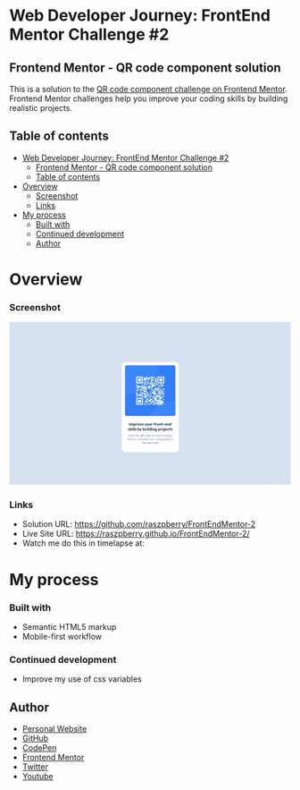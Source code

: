 # Web Developer Journey: FrontEnd Mentor Challenge #2

## Frontend Mentor - QR code component solution

This is a solution to the [QR code component challenge on Frontend Mentor](https://www.frontendmentor.io/challenges/qr-code-component-iux_sIO_H). Frontend Mentor challenges help you improve your coding skills by building realistic projects. 

## Table of contents

- [Web Developer Journey: FrontEnd Mentor Challenge #2](#web-developer-journey-frontend-mentor-challenge-2)
  - [Frontend Mentor - QR code component solution](#frontend-mentor---qr-code-component-solution)
  - [Table of contents](#table-of-contents)
- [Overview](#overview)
    - [Screenshot](#screenshot)
    - [Links](#links)
- [My process](#my-process)
    - [Built with](#built-with)
    - [Continued development](#continued-development)
  - [Author](#author)

# Overview

### Screenshot
![](./screenshots/qr-code-screenshot.png)

### Links

- Solution URL: https://github.com/raszpberry/FrontEndMentor-2
- Live Site URL: https://raszpberry.github.io/FrontEndMentor-2/
- Watch me do this in timelapse at: 

# My process

### Built with

- Semantic HTML5 markup
- Mobile-first workflow

### Continued development

- Improve my use of css variables

## Author

- [Personal Website](https://raszpberry.github.io/rasz-web/#home)
- [GitHub](https://github.com/raszpberry)
- [CodePen](https://codepen.io/raszpberry)
- [Frontend Mentor](https://www.frontendmentor.io/profile/raszpberry)
- [Twitter](https://www.twitter.com/traszty)
- [Youtube](https://www.youtube.com/channel/UCoPKWMX2adD4bNw2njUdhBQ)


